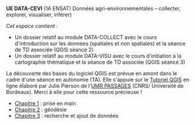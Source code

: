 **UE DATA-CEVI** (1A ENSAT)
Données agri-environnementales – collecter, explorer, visualiser, inférer)

*Cet espace contient* :

- Un dossier relatif au module DATA-COLLECT avec le cours d'introduction sur les données (spatiales et non spatiales) et la séance de TD associée (QGIS séance 2)
- Un dossier relatif au module DATA-VISU avec le cours d'initiation à la cartographie thématique et la séance de TD associée (QGIS séance 3)

La découverte des bases du logiciel QGIS est prévue en amont dans le cadre d'une séance en autonomie (TA). Elle s'appuie sur le [Tutoriel QGIS](https://ouvrir.passages.cnrs.fr/tutoqgis/index.php) en ligne élaboré par Julie Pierson de l'[UMR PASSAGES](https://www.passages.cnrs.fr/) (CNRS/ Université de Bordeaux). Merci à elle pour cette ressource précieuse !

- [Chapitre 1](https://ouvrir.passages.cnrs.fr/tutoqgis/01_00_prise_en_main.php) : prise en main
- [Chapitre 2](https://ouvrir.passages.cnrs.fr/tutoqgis/02_00_geodesie.php) : géodésie
- [Chapitre 3](https://ouvrir.passages.cnrs.fr/tutoqgis/03_00_recherche_ajout.php) : recherche et ajout de données



